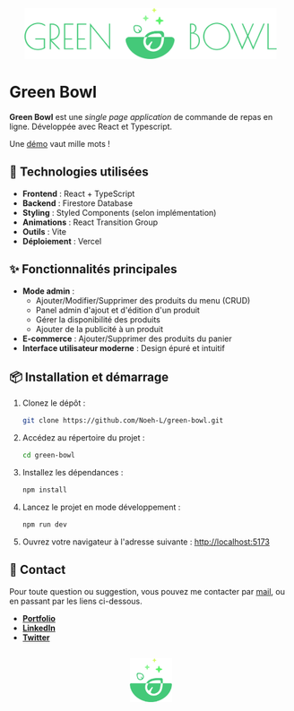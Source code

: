 <p align="center">
  <img src="./public/assets/gb-logo-large.png" alt="Green Bowl Logo" width="450" />
</p>

# Green Bowl

**Green Bowl** est une _single page application_ de commande de repas en ligne. Développée avec React et Typescript.

Une [démo](https://greenbowl.vercel.app/) vaut mille mots !

<!-- vercel 5 -->

## 🚀 Technologies utilisées

- **Frontend** : React + TypeScript
- **Backend** : Firestore Database
- **Styling** : Styled Components (selon implémentation)
- **Animations** : React Transition Group
- **Outils** : Vite
- **Déploiement** : Vercel

## ✨ Fonctionnalités principales

- **Mode admin** :
  - Ajouter/Modifier/Supprimer des produits du menu (CRUD)
  - Panel admin d'ajout et d'édition d'un produit
  - Gérer la disponibilité des produits
  - Ajouter de la publicité à un produit
- **E-commerce** : Ajouter/Supprimer des produits du panier
- **Interface utilisateur moderne** : Design épuré et intuitif

## 📦 Installation et démarrage

1. Clonez le dépôt :
   ```bash
   git clone https://github.com/Noeh-L/green-bowl.git
   ```
2. Accédez au répertoire du projet :
   ```bash
   cd green-bowl
   ```
3. Installez les dépendances :
   ```bash
   npm install
   ```
4. Lancez le projet en mode développement :
   ```bash
   npm run dev
   ```
5. Ouvrez votre navigateur à l'adresse suivante : [http://localhost:5173](http://localhost:5173)

## 📧 Contact

Pour toute question ou suggestion, vous pouvez me contacter par [mail](mailto:contact@noehledra.fr), ou en passant par les liens ci-dessous.

- **[Portfolio](https://www.noehledra.fr)**
- **[LinkedIn](https://www.linkedin.com/in/noeh-ledra-052179151)**
- **[Twitter](https://x.com/nano_dev0)**

##

<p align="center">
  <img src="./public/assets/gb-logo.png" alt="Green Bowl Logo" width="75" />
</p>
